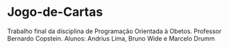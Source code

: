 # Jogo-de-Cartas
Trabalho final da disciplina de Programação Orientada à Obetos. Professor Bernardo Copstein. Alunos: Andrius Lima, Bruno Wide e Marcelo Drumm
